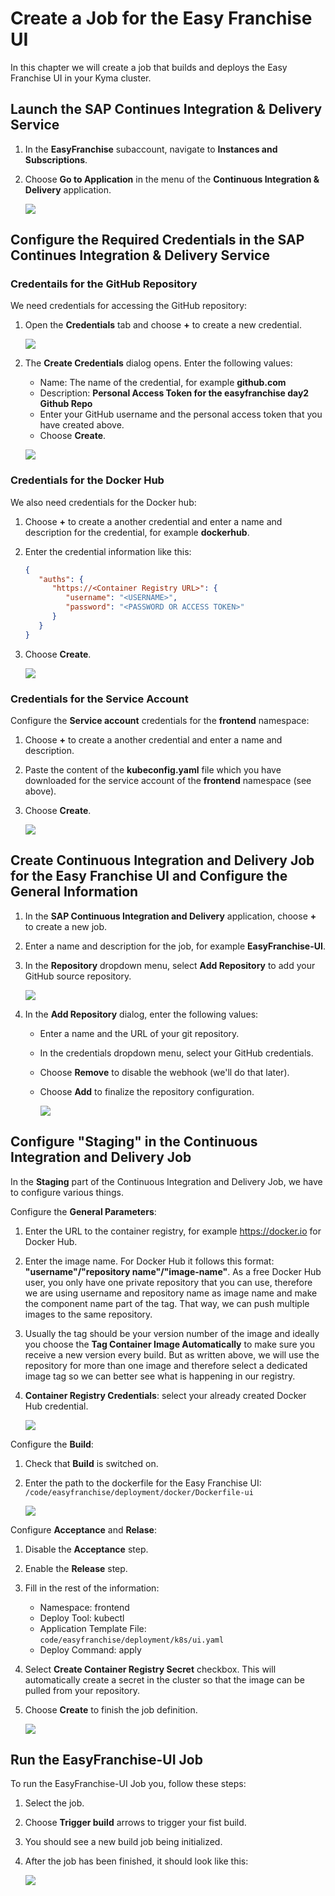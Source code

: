 # Create a Job for the Easy Franchise UI

In this chapter we will create a job that builds and deploys the Easy Franchise UI in your Kyma cluster.

## Launch the SAP Continues Integration & Delivery Service

   1. In the **EasyFranchise** subaccount, navigate to **Instances and Subscriptions**.
   2. Choose **Go to Application** in the menu of the **Continuous Integration & Delivery** application.

      ![](./images/04-LaunchApplication.png)

## Configure the Required Credentials in the SAP Continues Integration & Delivery Service

### Credentails for the GitHub Repository
We need credentials for accessing the GitHub repository: 

1. Open the **Credentials** tab and choose **+** to create a new credential.
   
   ![](./images/05-CICD-00.png) 

2. The **Create Credentials** dialog opens. Enter the following values:  
   
   * Name: The name of the credential, for example **github.com**
   * Description: **Personal Access Token for the easyfranchise day2 Github Repo**
   * Enter your GitHub username and the personal access token that you have created above.
   * Choose **Create**.
      
   ![](./images/05-CICD-03.png)  

### Credentials for the Docker Hub

We also need credentials for the Docker hub:
1. Choose **+** to create a another credential and enter a name and description for the credential, for example **dockerhub**.
2. Enter the credential information like this:

   ``` json
   {
      "auths": {
         "https://<Container Registry URL>": {
            "username": "<USERNAME>",
            "password": "<PASSWORD OR ACCESS TOKEN>"
         }
      }
   }
   ```

3. Choose **Create**. 

   ![](./images/05-CICD-11.png)

### Credentials for the Service Account

Configure the **Service account** credentials for the **frontend** namespace: 

1. Choose **+** to create a another credential and enter a name and description.
2. Paste the content of the **kubeconfig.yaml** file which you have downloaded for the service account of the **frontend** namespace (see above).
3. Choose **Create**.

   ![](./images/05-CICD-15c.png)

## Create Continuous Integration and Delivery Job for the Easy Franchise UI and Configure the General Information

1. In the **SAP Continuous Integration and Delivery** application, choose **+** to create a new job.
2. Enter a name and description for the job, for example **EasyFranchise-UI**.
3. In the **Repository** dropdown menu, select **Add Repository** to add your GitHub source repository.

   ![](./images/05-CICD-01.png)
4. In the **Add Repository** dialog, enter the following values:  

   * Enter a name and the URL of your git repository. 
   * In the credentials dropdown menu, select your GitHub credentials.
   * Choose **Remove** to disable the webhook (we'll do that later).
   * Choose **Add** to finalize the repository configuration.

     ![](./images/05-CICD-02.png)

## Configure "Staging" in the Continuous Integration and Delivery Job

In the **Staging** part of the Continuous Integration and Delivery Job, we have to configure various things.

Configure the **General Parameters**:

1. Enter the URL to the container registry, for example <https://docker.io> for Docker Hub.
2. Enter the image name. For Docker Hub it follows this format: **"username"/"repository name"/"image-name"**. As a free Docker Hub user, you only have one private repository that you can use, therefore we are using username and repository name as image name and make the component name part of the tag. That way, we can push multiple images to the same repository.
3. Usually the tag should be your version number of the image and ideally you choose the **Tag Container Image Automatically** to make sure you receive a new version every build. But as written above, we will use the repository for more than one image and therefore select a dedicated image tag so we can better see what is happening in our registry.
4. **Container Registry Credentials**: select your already created Docker Hub credential.

   ![](./images/05-CICD-10.png) 

Configure the **Build**:

1. Check that **Build** is switched on.
2. Enter the path to the dockerfile for the Easy Franchise UI: ```/code/easyfranchise/deployment/docker/Dockerfile-ui```

   ![](./images/05-CICD-15a.png) 

Configure **Acceptance** and **Relase**:

1. Disable the **Acceptance** step.
2. Enable the **Release** step.
3. Fill in the rest of the information:
   * Namespace: frontend
   * Deploy Tool: kubectl
   * Application Template File: ```code/easyfranchise/deployment/k8s/ui.yaml```
   * Deploy Command: apply

4. Select **Create Container Registry Secret** checkbox. This will automatically create a secret in the cluster so that the image can be pulled from your repository.
5. Choose **Create** to finish the job definition.

   ![](./images/05-CICD-15d.png)

## Run the EasyFranchise-UI Job

To run the EasyFranchise-UI Job you, follow these steps:

1. Select the job.
2. Choose **Trigger build** arrows to trigger your fist build.
3. You should see a new build job being initialized.
4. After the job has been finished, it should look like this:

   ![](./images/05-CICD-16.png) 
